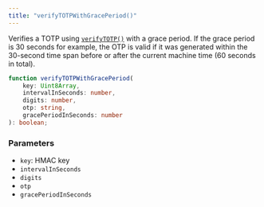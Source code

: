 ```yaml
---
title: "verifyTOTPWithGracePeriod()"
---
```


Verifies a TOTP using [`verifyTOTP()`](/reference/main/verifyTOTP) with a grace period. If the grace period is 30 seconds for example, the OTP is valid if it was generated within the 30-second time span before or after the current machine time (60 seconds in total).

```ts
function verifyTOTPWithGracePeriod(
	key: Uint8Array,
	intervalInSeconds: number,
	digits: number,
	otp: string,
    gracePeriodInSeconds: number
): boolean;
```

### Parameters

- `key`: HMAC key
- `intervalInSeconds`
- `digits`
- `otp`
- `gracePeriodInSeconds`
